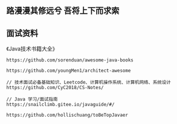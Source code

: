 ## 路漫漫其修远兮 吾将上下而求索

## 面试资料

《Java技术书籍大全》

```
https://github.com/sorenduan/awesome-java-books
```

```
https://github.com/youngMen1/architect-awesome
```

```
// 技术面试必备基础知识、Leetcode、计算机操作系统、计算机网络、系统设计
https://github.com/CyC2018/CS-Notes/
```

```
// Java 学习/面试指南
https://snailclimb.gitee.io/javaguide/#/
```

```
https://github.com/hollischuang/toBeTopJavaer
```



